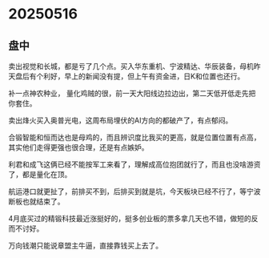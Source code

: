 # 20250516

## 盘中

卖出视觉和长城，都是亏了几个点。买入华东重机、宁波精达、华辰装备，母机昨天盘后有个利好，早上的新闻没有提，但上午有资金进，日K和位置也还行。

补一点神农种业， 量化鸡贼的很，前一天大阳线边拉边出，第二天低开低走先把你套住。

卖出烽火买入奥普光电，这周布局埋伏的AI方向的都破产了，有点郁闷。

合锻智能和恒而达也是母鸡的，而且辨识度比我买的更高，就是位置位置有点高，其实他们走得更强也很合理，还是有点嫉妒。

利君和成飞这俩已经不能按军工来看了，理解成高位抱团就行了，而且也没啥游资了，都是量化在顶。

航运港口就更扯了，前排买不到，后排买到就是坑，今天板块已经不行了，等宁波断板也就结束了。

4月底买过的精锻科技最近涨挺好的，挺多创业板的票多拿几天也不错，做短的反而不讨好。

万向钱潮只能说章盟主牛逼，直接靠钱买上去了。
